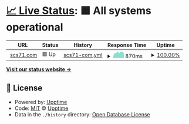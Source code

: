 # [📈 Live Status](https://cuongnd-scs.github.io/uptime/): <!--live status--> **🟩 All systems operational**

<!--start: status pages-->
<!-- This summary is generated by Upptime (https://github.com/upptime/upptime) -->
<!-- Do not edit this manually, your changes will be overwritten -->
<!-- prettier-ignore -->
| URL | Status | History | Response Time | Uptime |
| --- | ------ | ------- | ------------- | ------ |
| <img alt="" src="https://favicons.githubusercontent.com/scs71.com" height="13"> [scs71.com](https://scs71.com) | 🟩 Up | [scs71-com.yml](https://github.com/cuongnd-scs/uptime/commits/HEAD/history/scs71-com.yml) | <details><summary><img alt="Response time graph" src="./graphs/scs71-com/response-time-week.png" height="20"> 870ms</summary><br><a href="https://cuongnd-scs.github.io/uptime/history/scs71-com"><img alt="Response time 891" src="https://img.shields.io/endpoint?url=https%3A%2F%2Fraw.githubusercontent.com%2Fcuongnd-scs%2Fuptime%2FHEAD%2Fapi%2Fscs71-com%2Fresponse-time.json"></a><br><a href="https://cuongnd-scs.github.io/uptime/history/scs71-com"><img alt="24-hour response time 723" src="https://img.shields.io/endpoint?url=https%3A%2F%2Fraw.githubusercontent.com%2Fcuongnd-scs%2Fuptime%2FHEAD%2Fapi%2Fscs71-com%2Fresponse-time-day.json"></a><br><a href="https://cuongnd-scs.github.io/uptime/history/scs71-com"><img alt="7-day response time 870" src="https://img.shields.io/endpoint?url=https%3A%2F%2Fraw.githubusercontent.com%2Fcuongnd-scs%2Fuptime%2FHEAD%2Fapi%2Fscs71-com%2Fresponse-time-week.json"></a><br><a href="https://cuongnd-scs.github.io/uptime/history/scs71-com"><img alt="30-day response time 891" src="https://img.shields.io/endpoint?url=https%3A%2F%2Fraw.githubusercontent.com%2Fcuongnd-scs%2Fuptime%2FHEAD%2Fapi%2Fscs71-com%2Fresponse-time-month.json"></a><br><a href="https://cuongnd-scs.github.io/uptime/history/scs71-com"><img alt="1-year response time 891" src="https://img.shields.io/endpoint?url=https%3A%2F%2Fraw.githubusercontent.com%2Fcuongnd-scs%2Fuptime%2FHEAD%2Fapi%2Fscs71-com%2Fresponse-time-year.json"></a></details> | <details><summary><a href="https://cuongnd-scs.github.io/uptime/history/scs71-com">100.00%</a></summary><a href="https://cuongnd-scs.github.io/uptime/history/scs71-com"><img alt="All-time uptime 100.00%" src="https://img.shields.io/endpoint?url=https%3A%2F%2Fraw.githubusercontent.com%2Fcuongnd-scs%2Fuptime%2FHEAD%2Fapi%2Fscs71-com%2Fuptime.json"></a><br><a href="https://cuongnd-scs.github.io/uptime/history/scs71-com"><img alt="24-hour uptime 100.00%" src="https://img.shields.io/endpoint?url=https%3A%2F%2Fraw.githubusercontent.com%2Fcuongnd-scs%2Fuptime%2FHEAD%2Fapi%2Fscs71-com%2Fuptime-day.json"></a><br><a href="https://cuongnd-scs.github.io/uptime/history/scs71-com"><img alt="7-day uptime 100.00%" src="https://img.shields.io/endpoint?url=https%3A%2F%2Fraw.githubusercontent.com%2Fcuongnd-scs%2Fuptime%2FHEAD%2Fapi%2Fscs71-com%2Fuptime-week.json"></a><br><a href="https://cuongnd-scs.github.io/uptime/history/scs71-com"><img alt="30-day uptime 100.00%" src="https://img.shields.io/endpoint?url=https%3A%2F%2Fraw.githubusercontent.com%2Fcuongnd-scs%2Fuptime%2FHEAD%2Fapi%2Fscs71-com%2Fuptime-month.json"></a><br><a href="https://cuongnd-scs.github.io/uptime/history/scs71-com"><img alt="1-year uptime 100.00%" src="https://img.shields.io/endpoint?url=https%3A%2F%2Fraw.githubusercontent.com%2Fcuongnd-scs%2Fuptime%2FHEAD%2Fapi%2Fscs71-com%2Fuptime-year.json"></a></details>

<!--end: status pages-->

[**Visit our status website →**](https://cuongnd-scs.github.io/uptime/)

## 📄 License

- Powered by: [Upptime](https://github.com/upptime/upptime)
- Code: [MIT](./LICENSE) © [Upptime](https://upptime.js.org)
- Data in the `./history` directory: [Open Database License](https://opendatacommons.org/licenses/odbl/1-0/)
